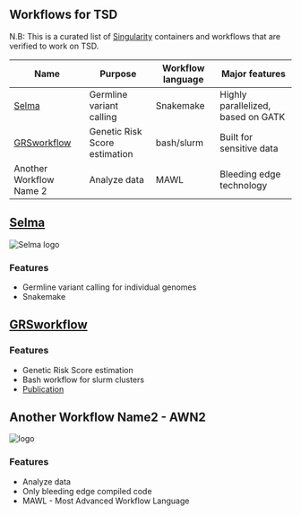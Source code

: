 ## Workflows for TSD
N.B: This is a curated list of [Singularity](https://www.sylabs.io/singularity/) containers and workflows that are verified to work on TSD.

| Name | Purpose                  | Workflow language | Major features                     |
|------|--------------------------|-------------------|------------------------------------|
|	[Selma](https://github.com/elixir-no-nels/Selma)	|	Germline variant calling	|	Snakemake	|	Highly parallelized, based on GATK	|
|	[GRSworkflow](https://github.com/neicnordic/GRSworkflow/tree/optimized)	|	Genetic Risk Score estimation	|	bash/slurm	|	Built for sensitive data	|
|	Another Workflow Name 2	|	Analyze data	|	MAWL	|	Bleeding edge technology	|

## [Selma](https://github.com/elixir-no-nels/snakemake_germline)
![Selma logo](https://raw.githubusercontent.com/oskarvid/tsd-containers/master/.Selma-snake-head.png)
### Features
* Germline variant calling for individual genomes
* Snakemake

## [GRSworkflow](https://github.com/neicnordic/GRSworkflow/tree/optimized)
### Features
* Genetic Risk Score estimation
* Bash workflow for slurm clusters
* [Publication](https://doi.org/10.1017/S0033291717002665)

## Another Workflow Name2 - AWN2
![logo](https://raw.githubusercontent.com/oskarvid/tsd-containers/master/MAWL.png)
### Features
* Analyze data
* Only bleeding edge compiled code
* MAWL - Most Advanced Workflow Language
